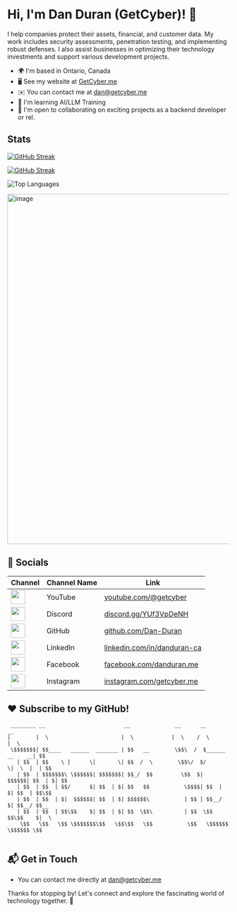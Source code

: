 # Hi, I'm Dan Duran (GetCyber)! 👋

I help companies protect their assets, financial, and customer data. My work includes security assessments, penetration testing, and implementing robust defenses. I also assist businesses in optimizing their technology investments and support various development projects.

* 🌍  I'm based in Ontario, Canada
* 🖥️  See my website at [GetCyber.me](http://getcyber.me)
* ✉️  You can contact me at [dan@getcyber.me](mailto:dan@getcyber.me)
* 🧠  I'm learning AI/LLM Training
* 🤝  I'm open to collaborating on exciting projects as a backend developer or rel.

## Stats

[![GitHub Streak](https://streak-stats.demolab.com?user=Dan-Duran&theme=dark&hide_border=true&short_numbers=true)](https://git.io/streak-stats)

<a href="https://git.io/streak-stats"><img src="https://github-readme-streak-stats.herokuapp.com?user=Dan-Duran" alt="GitHub Streak" /></a>

![Top Languages](https://github-readme-stats.vercel.app/api/top-langs/?username=dan-duran&theme=vue-dark&hide_border=true&layout=compact)

<img width="792" alt="image" src="https://github.com/user-attachments/assets/0bf80479-3ce2-4a46-b4ac-06538b6b142e">


## 🚀 Socials

| Channel                                                                                                      | Channel Name     | Link                                             |
|-----------------------------------------------------------------------------------------------------------------------|------------------|-------------------------------------------------|
| <a href="https://youtube.com/@getcyber" target="_blank" rel="noreferrer"><img src="https://getcyber.me/static/images/icons/youtube.png" width="32" height="32" /></a> | YouTube          | [youtube.com/@getcyber](https://youtube.com/@getcyber) |
| <a href="https://discord.gg/YUf3VpDeNH" target="_blank" rel="noreferrer"><img src="https://getcyber.me/static/images/icons/discord.png" width="32" height="32" /></a> | Discord          | [discord.gg/YUf3VpDeNH](https://discord.gg/YUf3VpDeNH) |
| <a href="https://github.com/Dan-Duran" target="_blank" rel="noreferrer"><img src="https://getcyber.me/static/images/icons/github.png" width="32" height="32" /></a> | GitHub           | [github.com/Dan-Duran](https://github.com/Dan-Duran) |
| <a href="https://www.linkedin.com/in/danduran-ca/" target="_blank" rel="noreferrer"><img src="https://getcyber.me/static/images/icons/linkedin.png" width="32" height="32" /></a> | LinkedIn         | [linkedin.com/in/danduran-ca](https://www.linkedin.com/in/danduran-ca/) |
| <a href="https://www.facebook.com/danduran.me/" target="_blank" rel="noreferrer"><img src="https://getcyber.me/static/images/icons/facebook.png" width="32" height="32" /></a> | Facebook         | [facebook.com/danduran.me](https://www.facebook.com/danduran.me/) |
| <a href="https://www.instagram.com/getcyber.me" target="_blank" rel="noreferrer"><img src="https://getcyber.me/static/images/icons/instagram.png" width="32" height="32" /></a> | Instagram        | [instagram.com/getcyber.me](https://www.instagram.com/getcyber.me) |

## ❤️ Subscribe to my GitHub!

```
 ________ __                         __              __      __                 __ 
|        |  \                       |  \            |  \    /  \               |  \
 \$$$$$$$| $$____   ______  _______ | $$   __        \$$\  /  $______  __    __| $$
   | $$  | $$    \ |      \|       \| $$  /  \        \$$\/  $/      \|  \  |  | $$
   | $$  | $$$$$$$\ \$$$$$$| $$$$$$$| $$_/  $$         \$$  $|  $$$$$$| $$  | $| $$
   | $$  | $$  | $$/      $| $$  | $| $$   $$           \$$$$| $$  | $| $$  | $$\$$
   | $$  | $$  | $|  $$$$$$| $$  | $| $$$$$$\           | $$ | $$__/ $| $$__/ $$__ 
   | $$  | $$  | $$\$$    $| $$  | $| $$  \$$\          | $$  \$$    $$\$$    $|  \
    \$$   \$$   \$$ \$$$$$$$\$$   \$$\$$   \$$           \$$   \$$$$$$  \$$$$$$ \$$
                                                                                   
```

## 📬 Get in Touch
- You can contact me directly at [dan@getcyber.me](mailto:dan@getcyber.me)

Thanks for stopping by! Let's connect and explore the fascinating world of technology together. 🚀
